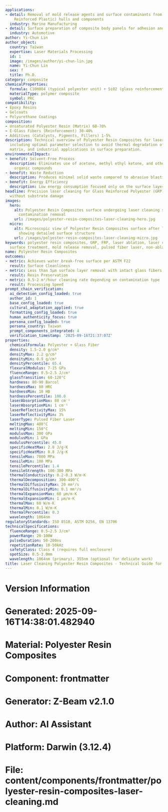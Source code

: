 ```yaml
---
applications:
- detail: Removal of mold release agents and surface contaminants from GRP (Glass
    Reinforced Plastic) hulls and components
  industry: Marine Manufacturing
- detail: Surface preparation of composite body panels for adhesion and painting
  industry: Automotive
author: Yi-Chun Lin
author_object:
  country: Taiwan
  expertise: Laser Materials Processing
  id: 1
  image: /images/author/yi-chun-lin.jpg
  name: Yi-Chun Lin
  sex: f
  title: Ph.D.
category: composite
chemicalProperties:
  formula: C10H8O4 (typical polyester unit) + SiO2 (glass reinforcement)
  materialType: polymer composite
  symbol: PRC
compatibility:
- Epoxy Resins
- Gelcoats
- Polyurethane Coatings
composition:
- Unsaturated Polyester Resin (Matrix) 60-70%
- E-Glass Fibers (Reinforcement) 30-40%
- Additives (Catalysts, Pigments, Fillers) 1-5%
description: Technical overview of Polyester Resin Composites for laser cleaning applications,
  including optimal parameter selection to avoid thermal degradation of the polymer
  matrix, and industrial applications in surface preparation.
environmentalImpact:
- benefit: Solvent-Free Process
  description: Eliminates use of acetone, methyl ethyl ketone, and other volatile
    organic compounds
- benefit: Waste Reduction
  description: Produces minimal solid waste compared to abrasive blasting methods
- benefit: Energy Efficiency
  description: Low energy consumption focused only on the surface layer
headline: Precision laser cleaning for Glass Reinforced Polyester (GRP) composites
  without substrate damage
images:
  hero:
    alt: Polyester Resin Composites surface undergoing laser cleaning showing precise
      contamination removal
    url: /images/polyester-resin-composites-laser-cleaning-hero.jpg
  micro:
    alt: Microscopic view of Polyester Resin Composites surface after laser cleaning
      showing detailed surface structure
    url: /images/polyester-resin-composites-laser-cleaning-micro.jpg
keywords: polyester resin composites, GRP, FRP, laser ablation, laser cleaning, composite
  surface treatment, mold release removal, pulsed fiber laser, non-ablative cleaning
name: Polyester Resin Composites
outcomes:
- metric: Achieves water break-free surface per ASTM F22
  result: Surface Cleanliness
- metric: Less than 5μm surface layer removal with intact glass fibers
  result: Resin Preservation
- metric: 0.5-2 m²/hour cleaning rate depending on contamination type
  result: Processing Speed
prompt_chain_verification:
  ai_detection_config_loaded: true
  author_id: 1
  base_config_loaded: true
  cultural_adaptation_applied: true
  formatting_config_loaded: true
  human_authenticity_focus: true
  persona_config_loaded: true
  persona_country: Taiwan
  prompt_components_integrated: 4
  verification_timestamp: '2025-09-16T21:37:07Z'
properties:
  chemicalFormula: Polyester + Glass Fiber
  density: 1.5-2.0 g/cm³
  densityMax: 2.2 g/cm³
  densityMin: 0.9 g/cm³
  densityPercentile: 65.4
  flexuralModulus: 7-15 GPa
  fluenceRange: 0.5–2.5 J/cm²
  glassTransition: 60-120°C
  hardness: 80-90 Barcol
  hardnessMax: 80 HRC
  hardnessMin: 10 HB
  hardnessPercentile: 100.0
  laserAbsorptionMax: 80 cm⁻¹
  laserAbsorptionMin: 1 cm⁻¹
  laserReflectivityMax: 15%
  laserReflectivityMin: 3%
  laserType: Pulsed Fiber Laser
  meltingMax: 400°C
  meltingMin: 150°C
  modulusMax: 300 GPa
  modulusMin: 1 GPa
  modulusPercentile: 45.0
  specificHeatMax: 2.0 J/g·K
  specificHeatMin: 0.8 J/g·K
  tensileMax: 7000 MPa
  tensileMin: 100 MPa
  tensilePercentile: 1.4
  tensileStrength: 100-300 MPa
  thermalConductivity: 0.2-0.3 W/m·K
  thermalDecomposition: 300-400°C
  thermalDiffusivityMax: 20 mm²/s
  thermalDiffusivityMin: 0.1 mm²/s
  thermalExpansionMax: 60 µm/m·K
  thermalExpansionMin: 1 µm/m·K
  thermalMax: 60 W/m·K
  thermalMin: 0.1 W/m·K
  thermalPercentile: 0.3
  wavelength: 1064nm
regulatoryStandards: ISO 8510, ASTM D256, EN 13706
technicalSpecifications:
  fluenceRange: 0.5–2.5 J/cm²
  powerRange: 20-100W
  pulseDuration: 50-200ns
  repetitionRate: 10-50kHz
  safetyClass: Class 4 (requires full enclosure)
  spotSize: 0.5-3.0mm
  wavelength: 1064nm (primary), 355nm (optional for delicate work)
title: Laser Cleaning Polyester Resin Composites - Technical Guide for Optimal Processing
---
```


# Version Information
# Generated: 2025-09-16T14:38:01.482940
# Material: Polyester Resin Composites
# Component: frontmatter
# Generator: Z-Beam v2.1.0
# Author: AI Assistant
# Platform: Darwin (3.12.4)
# File: content/components/frontmatter/polyester-resin-composites-laser-cleaning.md